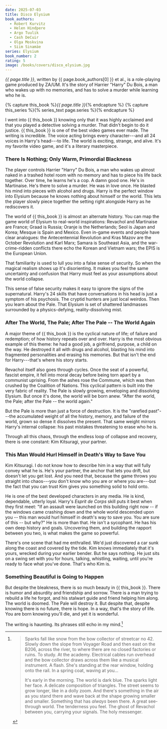 ```yaml
---
date: 2025-07-03
title: Disco Elysium
book_authors:
  - Robert Kurvitz
  - Helen Hindpere
  - Argo Tuulik
  - Cash DeCuir
  - Olga Moskvina
  - Siim Sinamäe
series: Elysium
book_number: 2
rating: 5
image: /books/covers/disco_elysium.jpg
---
```


<cite class="video-game-title">{{ page.title }}</cite>, written by <span
class="author-name">{{ page.book_authors[0] }}</span> <abbr class="etal">et
al.</abbr>, is a role-playing game produced by ZA/UM. It's the story of
Harrier "Harry" Du Bois, a man who wakes up with no memories, and has to solve
a murder while learning who he is.

{% capture this_book %}<cite class="book-title">{{ page.title }}</cite>{% endcapture %}
{% capture this_series %}{% series_text page.series %}{% endcapture %}

I went into {{ this_book }} knowing only that it was highly acclaimed and that
you played a detective solving a murder. That didn't begin to do it justice.
{{ this_book }} is one of the best video games ever made. The writing is
incredible. The voice acting brings every character---and all 24 voices in
Harry's head---to life. The world is exciting, strange, and alive. It's my
favorite video game, and it's a literary masterpiece.

### There Is Nothing; Only Warm, Primordial Blackness

The player controls Harrier "Harry" Du Bois, a man who wakes up almost naked
in a trashed hotel room with no memory and has to piece his life back
together. Over time, he learns he's a cop. A damn good one. He's in
Martinaise. He's there to solve a murder. He was in love once. He blasted his
mind into pieces with alcohol and drugs. Harry is the perfect window into
Elysium because he knows nothing about himself or the world. This lets the
player slowly piece together the setting right alongside Harry as he
rediscovers it.

The world of {{ this_book }} is almost an alternate history. You can map the
game world of Elysium to real-world inspirations: Revachol and Martinaise are
France; Graad is Russia; Oranje is the Netherlands; Seol is Japan and Korea;
Mesque is Spain and Mexico. Even in-game events and people have clear
analogues: the Antecentennial Revolution and Kras Mazov are the October
Revolution and Karl Marx; Samara is Southeast Asia, and the war-crime-ridden
conflicts there echo the Korean and Vietnam wars; the EPIS is the European
Union.

That familiarity is used to lull you into a false sense of security. So when
the magical realism shows up it's disorienting. It makes you feel the same
uncertainty and confusion that Harry must feel as your assumptions about the
world collapse.

<!-- Combine above and below? Something like "That familiarity gives you a
false sense of security that makes it easy to miss..." Then the examples, then
the pale, then "It makes you feel..." -->

This sense of false security makes it easy to ignore the signs of the
supernatural. Harry's 24 skills that have conversations in his head is just a
symptom of his psychosis. The cryptid hunters are just local weirdos. Then you
learn about the Pale. That Elysium is set of shattered landmasses surrounded
by a physics-defying, reality-dissolving mist.

### After The World, The Pale; After The Pale -- The World Again

<!-- Is it really cyclical? It's sort of... The past has a grasp of the
future. Harry's past action... But maybe the Pale is what connects the
cyclical nature to the past? It's rarified past... -->

A major theme of {{ this_book }} is the cyclical nature of life; of failure
and redemption; of how history repeats over and over. Harry is the most
obvious example of this theme: he had a good job, a girlfriend, purpose, a
child on the way. He destroyed it all with drugs and alcohol, blasting his
mind into fragmented personalities and erasing his memories. But that isn't
the end for Harry---that's where his story starts.

<!-- I kind of want to expand on the history part in the Revachol section -->

Revachol itself also goes through cycles. Once the seat of a powerful, fascist
empire, it fell into moral decay before being torn apart by a communist
uprising. From the ashes rose the Commune, which was then crushed by the
Coalition of Nations. This cyclical pattern is built into the very fabric of
reality. The Pale is slowly growing, enveloping and dissolving Elysium. But
once it's done, the world will be born anew. "After the world, the Pale;
after the Pale -- the world again."

But the Pale is more than just a force of destruction. It is the "rarefied
past"---the accumulated weight of all the history, memory, and failure of the
world, grown so dense it dissolves the present. That same weight mirrors
Harry's internal collapse: his past mistakes threatening to erase who he is.

Through all this chaos, through the endless loop of collapse and recovery,
there is one constant: Kim Kitsuragi, your partner.

### This Man Would Hurl Himself in Death's Way to Save You

Kim Kitsuragi. I do not know how to describe him in a way that will fully
convey what he is. He's your partner, the anchor that lets you drift, but
doesn't let you get lost. And you need that, because the game throws you
straight into chaos---you don't know who you are or where you are---but the
fact that you can trust Kim gives you something solid to hold onto.

He is one of the best developed characters in any media. He is kind,
dependable, utterly loyal. Harry's _Esprit de Corps_ skill puts it best when
they first meet: "If an assault were launched on this building right now -- if
the windows came crashing down and the whole world descended upon you -- this
man would hurl himself in death's way to save you. You are sure of this -- but
why?" He is more than that. He isn't a sycophant. He has his own deep history
and goals. Uncovering them, and building the rapport between you two, is what
makes the game so powerful.

There's one scene that had me enthralled. We'd just discovered a car sunk
along the coast and covered by the tide. Kim knows immediately that it's
yours, wrecked during your earlier bender. But he says nothing. He just sits
on a swing set with you for hours, talking, whistling, waiting, until you're
ready to face what you've done. That's who Kim is.

### Something Beautiful is Going to Happen

But despite the bleakness, there is so much beauty in {{ this_book }}. There
is humor and absurdity and friendship and sorrow. There is a man trying to
rebuild a life he forgot, and his stalwart guide and friend helping him along.
The world is doomed. The Pale will destroy it. But despite that, despite
knowing there is no future, there is hope. In a way, that's the story of life.
You are born knowing you'll die, and yet it is wonderful.

The writing is haunting. Its phrases still echo in my mind.[^bow]

[^bow]:
    > Sparks fall like snow from the bow collector of streetcar no 42. Slowly down
    > the slope from Voyager Road and then east on the B206, across the river, to
    > where there are no closed factories or ruins. To study. At the academy.
    > Electrical cables run overhead and the bow collector draws across them like
    > a musical instrument. A flash. She's standing at the rear window, holding
    > onto the rail. In a spring coat, waving at you...
    >
    > It's early in the morning. The world is dark blue. The sparks light her
    > face. A delicate composition of triangles. The street seems to grow longer,
    > like in a dolly zoom. And there's something in the air as you stand there
    > and wave back at the shape growing smaller and smaller. Something that has
    > *always* been there. A great see-through world. The tenderness you feel. The
    > ghost of Revachol between you, carrying your signals. The holy messenger.

